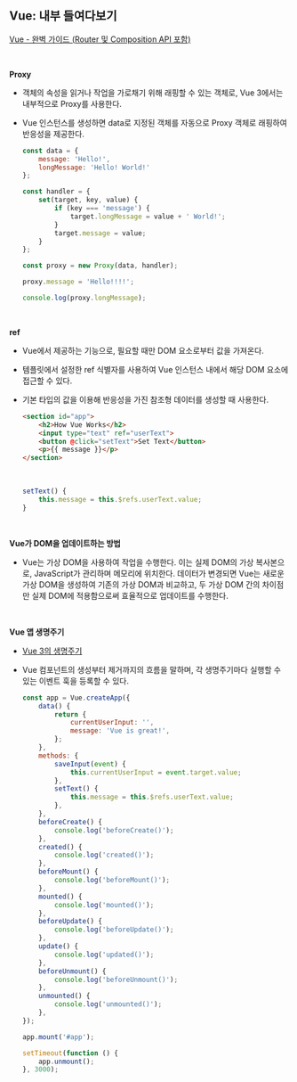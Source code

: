 ## Vue: 내부 들여다보기

[Vue - 완벽 가이드 (Router 및 Composition API 포함)](https://www.udemy.com/course/vue-router-composition-api/?couponCode=ST12MT030524)

<br/>

**Proxy**

- 객체의 속성을 읽거나 작업을 가로채기 위해 래핑할 수 있는 객체로, Vue 3에서는 내부적으로 Proxy를 사용한다.
- Vue 인스턴스를 생성하면 data로 지정된 객체를 자동으로 Proxy 객체로 래핑하여 반응성을 제공한다.

    ```javascript
    const data = {
        message: 'Hello!',
        longMessage: 'Hello! World!'
    };

    const handler = {
        set(target, key, value) {
            if (key === 'message') {
                target.longMessage = value + ' World!';
            }
            target.message = value;
        }
    };

    const proxy = new Proxy(data, handler);

    proxy.message = 'Hello!!!!';

    console.log(proxy.longMessage);
    ```

<br/>

**ref**

- Vue에서 제공하는 기능으로, 필요할 때만 DOM 요소로부터 값을 가져온다.
- 템플릿에서 설정한 ref 식별자를 사용하여 Vue 인스턴스 내에서 해당 DOM 요소에 접근할 수 있다.
- 기본 타입의 값을 이용해 반응성을 가진 참조형 데이터를 생성할 때 사용한다.

    ```html
    <section id="app">
        <h2>How Vue Works</h2>
        <input type="text" ref="userText">
        <button @click="setText">Set Text</button>
        <p>{{ message }}</p>
    </section>
    ```

    <br/>

    ```javascript
    setText() {
        this.message = this.$refs.userText.value;
    }
    ```

<br/>

**Vue가 DOM을 업데이트하는 방법**

- Vue는 가상 DOM을 사용하여 작업을 수행한다.
  이는 실제 DOM의 가상 복사본으로, JavaScript가 관리하며 메모리에 위치한다.
  데이터가 변경되면 Vue는 새로운 가상 DOM을 생성하여 기존의 가상 DOM과 비교하고, 두 가상 DOM 간의 차이점만 실제 DOM에 적용함으로써 효율적으로 업데이트를 수행한다.

<br/>

**Vue 앱 생명주기**

- [Vue 3의 생명주기](https://vuejs.org/guide/essentials/lifecycle.html#lifecycle-diagram)
- Vue 컴포넌트의 생성부터 제거까지의 흐름을 말하며, 각 생명주기마다 실행할 수 있는 이벤트 훅을 등록할 수 있다.

    ```javascript
    const app = Vue.createApp({
        data() {
            return {
                currentUserInput: '',
                message: 'Vue is great!',
            };
        },
        methods: {
            saveInput(event) {
                this.currentUserInput = event.target.value;
            },
            setText() {
                this.message = this.$refs.userText.value;
            },
        },
        beforeCreate() {
            console.log('beforeCreate()');
        },
        created() {
            console.log('created()');
        },
        beforeMount() {
            console.log('beforeMount()');
        },
        mounted() {
            console.log('mounted()');
        },
        beforeUpdate() {
            console.log('beforeUpdate()');
        },
        update() {
            console.log('updated()');
        },
        beforeUnmount() {
            console.log('beforeUnmount()');
        },
        unmounted() {
            console.log('unmounted()');
        },
    });

    app.mount('#app');

    setTimeout(function () {
        app.unmount();
    }, 3000);
    ```